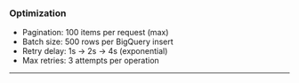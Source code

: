 ### Optimization

- Pagination: 100 items per request (max)
- Batch size: 500 rows per BigQuery insert
- Retry delay: 1s → 2s → 4s (exponential)
- Max retries: 3 attempts per operation

---
